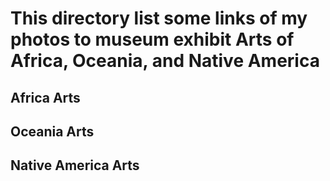 # This directory list some links of my photos to museum exhibit Arts of Africa, Oceania, and Native America
## Africa Arts

## Oceania Arts

## Native America Arts
